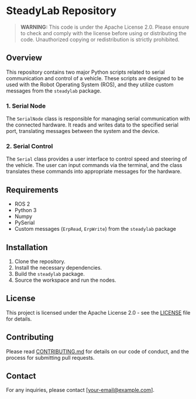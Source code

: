 # SteadyLab Repository

> **WARNING:** This code is under the Apache License 2.0. Please ensure to check and comply with the license before using or distributing the code. Unauthorized copying or redistribution is strictly prohibited.

## Overview

This repository contains two major Python scripts related to serial communication and control of a vehicle. These scripts are designed to be used with the Robot Operating System (ROS), and they utilize custom messages from the `steadylab` package.

### 1. Serial Node

The `SerialNode` class is responsible for managing serial communication with the connected hardware. It reads and writes data to the specified serial port, translating messages between the system and the device.

### 2. Serial Control

The `Serial` class provides a user interface to control speed and steering of the vehicle. The user can input commands via the terminal, and the class translates these commands into appropriate messages for the hardware.

## Requirements

- ROS 2
- Python 3
- Numpy
- PySerial
- Custom messages (`ErpRead`, `ErpWrite`) from the `steadylab` package

## Installation

1. Clone the repository.
2. Install the necessary dependencies.
3. Build the `steadylab` package.
4. Source the workspace and run the nodes.

## License

This project is licensed under the Apache License 2.0 - see the [LICENSE](LICENSE) file for details.

## Contributing

Please read [CONTRIBUTING.md](CONTRIBUTING.md) for details on our code of conduct, and the process for submitting pull requests.

## Contact

For any inquiries, please contact [your-email@example.com].
